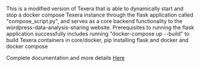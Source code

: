﻿This is a modified version of Texera that is able to dynamically start and stop a docker compose Texera instance through the flask application called "compose_script.py", and serves as a core backend functionality to the wordpress-data-analysis-sharing website. Prerequisites to running the flask application successfully includes running "docker-compose up --build" to build Texera containers in core/docker, pip installing flask and docker and docker compose

Complete documentation and more details [Here](https://drive.google.com/file/d/1uJ3Ypx_m1Az1L7ZPKBoIajOtUQCKH4aJ/view?usp=sharing)
